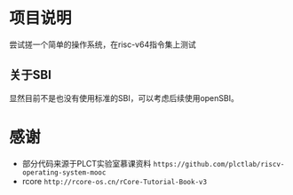 # 项目说明
尝试搓一个简单的操作系统，在risc-v64指令集上测试

## 关于SBI
显然目前不是也没有使用标准的SBI，可以考虑后续使用openSBI。

# 感谢
- 部分代码来源于PLCT实验室慕课资料
`https://github.com/plctlab/riscv-operating-system-mooc`
- rcore
`http://rcore-os.cn/rCore-Tutorial-Book-v3`